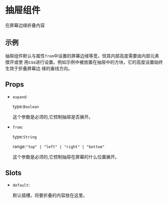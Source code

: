 <script setup>
import componentDemo from './DemoDrawer.vue'
import DemoControl from './DemoControl.vue'
</script>

# 抽屉组件

在屏幕边缘折叠内容

## 示例

抽屉组件默认与属性`from`中设置的屏幕边缘等宽，但其内部高度需要由内部元素撑开或使
用css进行设置。例如示例中被放置在抽屉中的方块，它的高度设置始终生效于折叠屏幕边
缘的垂线方向。

<preview-demo-code comp-name="Drawer" demo-name="DemoDrawer">
  <demo-control v-slot="props">
    <component-demo v-bind="props" />
  </demo-control>
</preview-demo-code>

## Props

- `expand`:

  type:`Boolean`

  这个参数是必须的,它控制抽屉是否展开。

- `from`:

  type:`String`

  range:`"top" | "left" | "right" | "bottom"`

  这个参数是必须的,它控制抽屉在屏幕的什么位置展开。

## Slots

- `default`:

  默认插槽，将要折叠的内容放在这里。
